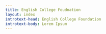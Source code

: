 ```yaml
---
title: English College Foudnation
layout: index
introtext-head: English College Foundation
introtext-body: Lorem Ipsum
---
```


